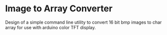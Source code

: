 # Image to Array Converter
Design of a simple command line utility to convert 16 bit bmp images to char array for use with arduino color TFT display.

